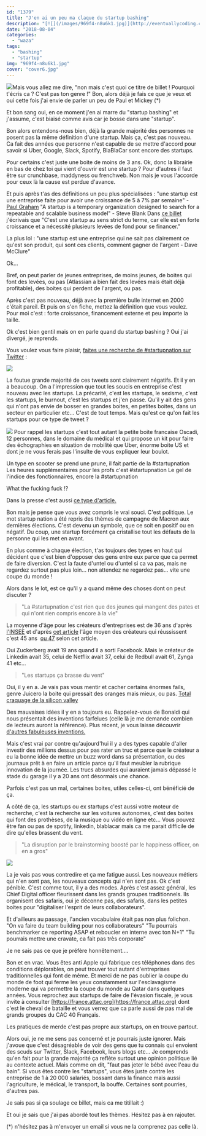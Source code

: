 ```yaml
---
id: "1379"
title: "J'en ai un peu ma claque du startup bashing"
description: "[![](/images/969f4-n8u6k1.jpg)](http://eventuallycoding.com/wp-content/uploads/2018/08/969f4-n8u6k1.jpg)Mais vous allez me dire, \"non mais c'est quoi ..."
date: "2018-08-04"
categories: 
  - "waza"
tags: 
  - "bashing"
  - "startup"
img: "969f4-n8u6k1.jpg"
cover: "cover6.jpg"
---
```


[![](/images/969f4-n8u6k1.jpg)](http://eventuallycoding.com/wp-content/uploads/2018/08/969f4-n8u6k1.jpg)Mais vous allez me dire, "non mais c'est quoi ce titre de billet ! Pourquoi t'écris ca ? C'est pas ton genre !" Bon, alors déjà je fais ce que je veux et oui cette fois j'ai envie de parler un peu de Paul et Mickey (\*)

Et bon sang oui, en ce moment j'en ai marre du "startup bashing" et j'assume, c'est biaisé comme avis car je bosse dans une "startup".

Bon alors entendons-nous bien, déjà la grande majorité des personnes ne posent pas la même définition d'une startup. Mais ça, c'est pas nouveau. Ca fait des années que personne n'est capable de se mettre d'accord pour savoir si Uber, Google, Slack, Spotify, BlaBlaCar sont encore des startups.

Pour certains c'est juste une boite de moins de 3 ans. Ok, donc la librairie en bas de chez toi qui vient d'ouvrir est une startup ? Pour d'autres il faut être sur crunchbase, maddyness ou frenchweb. Non mais je vous l'accorde pour ceux là la cause est perdue d'avance.

Et puis après t'as des définitions un peu plus spécialisées : "une startup est une entreprise faite pour avoir une croissance de 5 à 7% par semaine" - [Paul Graham](https://medium.com/tech-crush-le-courrier-international-de-la-tech/start-up-croissance-paul-graham-d6896a18cf6b) "A startup is a temporary organization designed to search for a repeatable and scalable business model" - Steve Blank Dans [ce billet](http://www.eventuallycoding.com/index.php/les-levees-de-fond-en-startup/)  j'écrivais que "C'est une startup au sens strict du terme, car elle est en forte croissance et a nécessité plusieurs levées de fond pour se financer."

La plus lol : "une startup est une entreprise qui ne sait pas clairement ce qu'est son produit, qui sont ces clients, comment gagner de l'argent - Dave McClure"

Ok...

Bref, on peut parler de jeunes entreprises, de moins jeunes, de boites qui font des levées, ou pas (Atlassian a bien fait des levées mais était déjà profitable), des boites qui perdent de l'argent, ou pas.

Après c'est pas nouveau, déjà avec la première bulle internet en 2000 c'était pareil. Et puis on s'en fiche, mettez la définition que vous voulez. Pour moi c'est : forte croissance, financement externe et peu importe la taille.

Ok c'est bien gentil mais on en parle quand du startup bashing ? Oui j'ai divergé, je reprends.

Vous voulez vous faire plaisir, [faites une recherche de #startupnation sur Twitter](https://twitter.com/search?q=%23startupnation&src=typd) :

[![](/images/b939e-startups.jpg)](http://eventuallycoding.com/wp-content/uploads/2018/08/b939e-startups.jpg)

La foutue grande majorité de ces tweets sont clairement négatifs. Et il y en a beaucoup. On a l'impression que tout les soucis en entreprise c'est nouveau avec les startups. La précarité, c'est les startups, le sexisme, c'est les startups, le burnout, c'est les startups et j'en passe. Qu'il y ait des gens qui n'ont pas envie de bosser en grandes boites, en petites boites, dans un secteur en particulier etc... C'est de tout temps. Mais qu'est ce qu'on fait les startups pour ce type de tweet ?

[![](/images/a484d-startup2.jpg)](http://eventuallycoding.com/wp-content/uploads/2018/08/a484d-startup2.jpg) Pour rappel les startups c'est tout autant la petite boite francaise Oscadi, 12 personnes, dans le domaine du médical et qui propose un kit pour faire des échographies en situation de mobilité que Uber, énorme boite US et dont je ne vous ferais pas l'insulte de vous expliquer leur boulot.

Un type en scooter se prend une prune, il fait partie de la #startupnation Les heures supplémentaires pour les profs c'est #startupnation Le gel de l'indice des fonctionnaires, encore la #startupnation

What the fucking fuck !?

Dans la presse c'est aussi [ce type d'article.](http://www.lefigaro.fr/vox/economie/2018/05/24/31007-20180524ARTFIG00254-non-monsieur-macron-la-france-n-est-pas-une-start-up-nation.php)

Bon mais je pense que vous avez compris le vrai souci. C'est politique. Le mot startup nation a été repris des thèmes de campagne de Macron aux dernières élections. C'est devenu un symbole, que ce soit en positif ou en négatif. Du coup, une startup forcément ça cristallise tout les défauts de la personne qui les met en avant.

En plus comme à chaque élection, t'as toujours des types en haut qui décident que c'est bien d'opposer des gens entre eux parce que ca permet de faire diversion. C'est la faute d'untel ou d'untel si ca va pas, mais ne regardez surtout pas plus loin... non attendez ne regardez pas... vite une coupe du monde !

Alors dans le lot, est ce qu'il y a quand même des choses dont on peut discuter ?

> "La #startupnation c'est rien que des jeunes qui mangent des pates et qui n'ont rien compris encore à la vie"

La moyenne d'âge pour les créateurs d'entreprises est de 36 ans d'après [l'INSEE](https://www.insee.fr/fr/statistiques/3314444) et d'après [cet article](https://hbr.org/2018/07/research-the-average-age-of-a-successful-startup-founder-is-45) l'âge moyen des créateurs qui réussissent c'est 45 ans  [ou 47](https://www.inc.com/jessica-stillman/youll-never-guess-average-age-of-successful-silicon-valley-founders.html) selon cet article.

Oui Zuckerberg avait 19 ans quand il a sorti Facebook. Mais le créateur de Linkedin avait 35, celui de Netflix avait 37, celui de Redbull avait 61, Zynga 41 etc...

> "Les startups ça brasse du vent"

Oui, il y en a. Je vais pas vous mentir et cacher certains énormes fails, genre Juicero la boite qui pressait des oranges mais mieux, ou pas. [Total craquage de la silicon valley](http://siliconvalley.blog.lemonde.fr/2017/09/01/juicero-la-start-up-devenue-la-risee-de-la-silicon-valley-ferme-ses-portes/) 

Des mauvaises idées il y en a toujours eu. Rappelez-vous de Bonaldi qui nous présentait des inventions farfelues (celle là je me demande combien de lecteurs auront la référence). Plus récent, je vous laisse découvrir [d'autres fabuleuses inventions.](https://youtu.be/CFSjcFDdYl0?t=257)

Mais c'est vrai par contre qu'aujourd'hui il y a des types capable d'aller investir des millions dessus pour pas rater un truc et parce que le créateur a eu la bonne idée de mettre un buzz word dans sa présentation, ou des journaux prêt à en faire un article parce qu'il faut meubler la rubrique innovation de la journée. Les trucs absurdes qui auraient jamais dépassé le stade du garage il y a 20 ans ont désormais une chance.

Parfois c'est pas un mal, certaines boites, utiles celles-ci, ont bénéficié de ça.

A côté de ça, les startups ou ex startups c'est aussi votre moteur de recherche, c'est la recherche sur les voitures autonomes, c'est des boites qui font des prothèses, de la musique ou vidéo en ligne etc... Vous pouvez être fan ou pas de spotify, linkedin, blablacar mais ca me parait difficile de dire qu'elles brassent du vent.

> "La disruption par le brainstorming boosté par le happiness officer, on en a gros"

[![](/images/8a523-gif-kaamelott-le-top-20-91.gif)](http://eventuallycoding.com/wp-content/uploads/2018/08/8a523-gif-kaamelott-le-top-20-91.gif)

La je vais pas vous contredire et ça me fatigue aussi. Les nouveaux métiers qui n'en sont pas, les nouveaux concepts qui n'en sont pas. Ok c'est pénible. C'est comme tout, il y a des modes. Après c'est assez général, les Chief Digital officer fleurissent dans les grands groupes traditionnels. Ils organisent des safaris, oui je déconne pas, des safaris, dans les petites boites pour "digitaliser l'esprit de leurs collaborateurs".

Et d'ailleurs au passage, l'ancien vocabulaire était pas non plus folichon. "On va faire du team building pour nos collaborateurs" "Tu pourrais benchmarker ce reporting ASAP et reboucler en interne avec ton N+1" "Tu pourrais mettre une cravate, ca fait pas très corporate"

Je ne sais pas ce que je préfère honnêtement....

Bon et en vrac. Vous êtes anti Apple qui fabrique ces téléphones dans des conditions déplorables, on peut trouver tout autant d'entreprises traditionnelles qui font de même. Et merci de ne pas oublier la coupe du monde de foot qui ferme les yeux constamment sur l'esclavagisme moderne qui va permettre la coupe du monde au Qatar dans quelques années. Vous reprochez aux startups de faire de l'évasion fiscale, je vous invite à consulter [https://france.attac.org](https://france.attac.org) dont c'est le cheval de bataille et vous verrez que ca parle aussi de pas mal de grands groupes du CAC 40 Français.

Les pratiques de merde c'est pas propre aux startups, on en trouve partout.

Alors oui, je ne me sens pas concerné et je pourrais juste ignorer. Mais j'avoue que c'est désagréable de voir des gens que tu connais qui envoient des scuds sur Twitter, Slack, Facebook, leurs blogs etc... Je comprends qu'en fait pour la grande majorité ça reflète surtout une opinion politique lié au contexte actuel. Mais comme on dit, "faut pas jeter le bébé avec l'eau du bain". Si vous êtes contre les "startups", vous êtes juste contre les entreprise de 1 à 20 000 salariés, bossant dans la finance mais aussi l'agriculture, le médical, le transport, la bouffe. Certaines sont pourries, d'autres pas.

Je sais pas si ça soulage ce billet, mais ca me titillait :)

Et oui je sais que j'ai pas abordé tout les thèmes. Hésitez pas à en rajouter.

(\*) n'hésitez pas à m'envoyer un email si vous ne la comprenez pas celle là.
